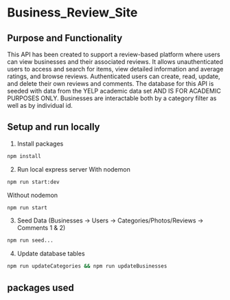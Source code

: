 # Business_Review_Site
## Purpose and Functionality
This API has been created to support a review-based platform where users can view businesses and 
their associated reviews. It allows unauthenticated users to access and search for items, view detailed information and average ratings, and browse reviews. Authenticated users can create, read, update, and delete their own reviews and comments. The database for this API is seeded with data from the YELP academic data set AND IS FOR ACADEMIC PURPOSES ONLY. Businesses are interactable both by a category filter as well as by individual id.
## Setup and run locally
1. Install packages
```bash
npm install
```
2. Run local express server
   With nodemon
```bash
npm run start:dev
```
  Without nodemon
``` bash
npm run start
```
3. Seed Data (Businesses -> Users -> Categories/Photos/Reviews -> Comments 1 & 2)
```bash
npm run seed... 
```
4. Update database tables
```bash
npm run updateCategories && npm run updateBusinesses
```

## packages used
  
